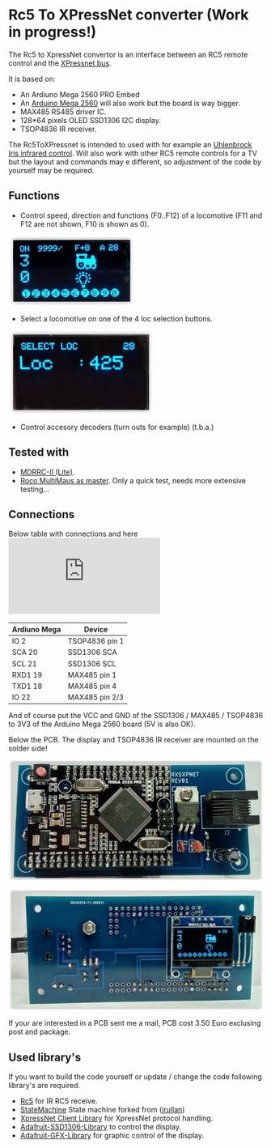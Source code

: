 # Rc5 To XPressNet converter (Work in progress!)

The Rc5 to XpressNet convertor is an interface between an RC5 remote control and the [XPressnet bus](www.lenzusa.com/1newsite1/Manuals/xpressnet.pdf). 

It is based on: 

 * An Ardiuno Mega 2560 PRO Embed 
 * An [Arduino Mega 2560](https://store.arduino.cc/arduino-mega-2560-rev3) will also work but the board is way bigger. 
 * MAX485 RS485 driver IC.
 * 128*64 pixels OLED SSD1306 I2C display. 
 * TSOP4836 IR receiver.
 
The Rc5ToXPressnet is intended to used with for example an [Uhlenbrock Iris infrared control](https://www.uhlenbrock.de/de_DE/produkte/digizen/I63D744D-001.htm!ArcEntryInfo=0004.9.I63D744D). Will also work with other RC5 remote controls for a TV but the layout and commands may e different, so adjustment of the code by yourself may be required.
 
## Functions
 * Control speed, direction and functions (F0..F12) of a locomotive (F11 and F12 are not shown, F10 is shown as 0).
 
 ![](https://github.com/MDRRC/Rc5ToXPressnet/blob/master/Doc/loccontrol1.JPG)
 
 * Select a locomotive on one of the 4 loc selection buttons.
 
 ![](https://github.com/MDRRC/Rc5ToXPressnet/blob/master/Doc/select.JPG)
 
 * Control accesory decoders (turn outs for example) (t.b.a.)

## Tested with
 * [MDRRC-II (Lite)](https://robertdotevers.wordpress.com/). 
 * [Roco MultiMaus as master](https://www.roco.cc/en/product/5215-multimaus-0-0-0-0-0-004001-0/products.html). Only a quick test, needs more extensive testing...
 
## Connections

Below table with connections and here ![pdf of schematic](https://github.com/MDRRC/Rc5ToXPressnet/blob/master/Doc/rx5xpressnetschematic.pdf)

| Ardiuno Mega  | Device         |
| ------------  | -------------- |
| IO 2          | TSOP4836 pin 1 |
| SCA 20        | SSD1306 SCA    |
| SCL 21        | SSD1306 SCL    |
| RXD1 19       | MAX485 pin 1   |
| TXD1 18       | MAX485 pin 4   |
| IO   22       | MAX485 pin 2/3 |

And of course put the VCC and GND of the SSD1306 / MAX485 / TSOP4836 to 3V3 of the Arduino Mega 2560 board (5V is also OK).

Below the PCB. The display and TSOP4836 IR receiver are mounted on the solder side!

![](https://github.com/MDRRC/Rc5ToXPressnet/blob/master/Doc/pcb_comp_side.JPG)

![](https://github.com/MDRRC/Rc5ToXPressnet/blob/master/Doc/pcb_solder_side.JPG)

If your are interested in a PCB sent me a mail, PCB cost 3.50 Euro exclusing post and package.

## Used library's
If you want to build the code yourself or update / change the code following library's are required.
 * [Rc5](https://github.com/guyc/RC5) for IR RC5 receive.
 * [StateMachine](https://github.com/MDRRC/StateMachine) State machine forked from ([jrullan](https://github.com/jrullan/StateMachine)) 
 * [XpressNet Client Library](http://pgahtow.de/wiki/index.php?title=XpressNet) for XpressNet protocol handling.
 * [Adafruit-SSD1306-Library](https://github.com/adafruit/Adafruit_SSD1306) to control the display.
 * [Adafruit-GFX-Library](https://github.com/adafruit/Adafruit-GFX-Library) for graphic control of the display.

